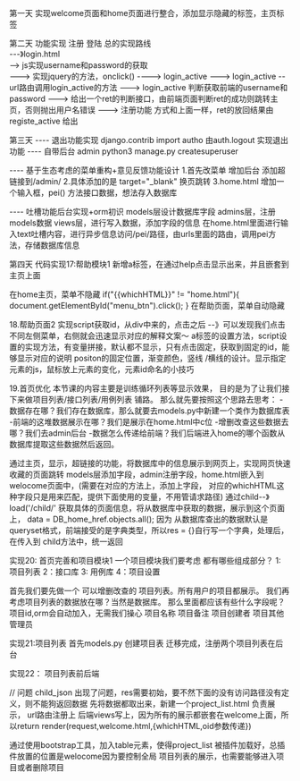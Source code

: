 第一天
实现welcome页面和home页面进行整合，添加显示隐藏的标签，主页标签

第二天
功能实现
    注册
    登陆
总的实现路线  
---》login.html  
-->  js实现username和password的获取   
--->  实现jquery的方法，onclick() ---->  login_active
--->  login_active --url路由调用login_active的方法
--->  login_active 判断获取前端的username和password
--->  给出一个ret的判断接口，由前端页面判断ret的成功则跳转主页，否则抛出用户名错误
--->  注册功能  方式和上面一样，ret的放回结果由registe_active 给出

第三天
---- 退出功能实现  django.contrib import autho
由auth.logout 实现退出功能
---- 自带后台 admin
python3 manage.py createsuperuser

---- 基于生态考虑的菜单重构+意见反馈功能设计
1.首先改菜单  增加后台 添加超链接到/admin/
2.具体添加的是 target="_blank" 换页跳转
3.home.html 增加一个输入框，pei()  方法接口数据，想法存入数据库

---- 吐槽功能后台实现+orm初识
models层设计数据库字段
admins层，注册models数据
views层，进行写入数据，添加字段的信息
在home.html里面进行输入text吐槽内容，进行异步信息访问/pei/路径，由urls里面的路由，调用pei方法，存储数据库信息

第四天
代码实现17:帮助模块1
新增a标签，在通过help点击显示出来，并且嵌套到主页上面

在home主页，菜单不隐藏
if("{{whichHTML}}" != "home.html"){
            document.getElementById("menu_btn").click();
        }
在帮助页面，菜单自动隐藏


18.帮助页面2
实现script获取id，从div中来的，点击之后 --》可以发现我们点击不同左侧菜单，右侧就会迅速显示对应的解释文案～
a标签的设置方法，script设置的实现方法，有变量拼接，默认都不显示，只有点击固定，获取到固定的id，能够显示对应的说明
positon的固定位置，渐变颜色，竖线 /横线的设计。显示指定元素的js，鼠标放上元素的变化，元素id命名的小技巧

19.首页优化
本节课的内容主要是训练循环列表等显示效果，
目的是为了让我们接下来做项目列表/接口列表/用例列表 铺路。
那么就先要按照这个思路去思考：
-数据存在哪？我们存在数据库，那么就要去models.py中新建一个类作为数据库表
-前端的这堆数据展示在哪？我们是展示在home.html中c位
-增删改查这些数据去哪？我们去admin后台
-数据怎么传递给前端？我们后端进入home的哪个函数从数据库提取这些数据然后返回。

通过主页，显示，超链接的功能，将数据库中的信息展示到网页上，实现网页快速收藏的页面跳转
models层添加字段，admin注册字段，home.html嵌入到welocome页面中，(需要在对应的方法上，添加上字段，
对应的whichHTML这种字段只是用来匹配，提供下面使用的变量，不用管请求路径)
通过child--》load('/child/'  获取具体的页面信息，将从数据库中获取的数据，展示到这个页面上，
data = DB_home_href.objects.all();
因为 从数据库查出的数据默认是queryset格式，前端接受的是字典类型，所以res = {}自行写一个字典，处理后，在传入到
child方法中，统一返回



实现20: 首页完善和项目模块1
一个项目模块我们要考虑 都有哪些组成部分？
    1: 项目列表
    2：接口库
    3:  用例库
    4：项目设置

首先我们要先做一个 可以增删改查的 项目列表。所有用户的项目都展示。
我们再考虑项目列表的数据放在哪？当然是数据库。
    那么里面都应该有些什么字段呢？
    项目id,orm会自动加入，无需我们操心
    项目名称
    项目备注
    项目创建者
    项目其他管理员

实现21:项目列表
首先models.py 创建项目表
迁移完成，注册两个项目列表在后台

实现22： 项目列表前后端

// 问题   child_json  出现了问题，res需要初始，要不然下面的没有访问路径没有定义，则不能狗返回数据
先将数据都取出来，新建一个project_list.html  负责展示， url路由注册上
后端views写上，因为所有的展示都嵌套在welcome上面，所以return render(request,welcome.html,{whichHTML,oid参数传递})

通过使用bootstrap工具，加入table元素，使得project_list  被插件加载好，总插件放置的位置是welocome因为要控制全局
项目列表的展示，也需要能够进入项目或者删除项目